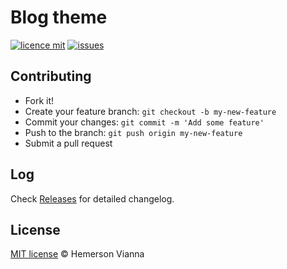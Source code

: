 # Blog theme

[![licence mit](https://img.shields.io/badge/license-MIT-blue.svg?style=flat-square)](http://hemersonvianna.mit-license.org/)
[![issues](https://img.shields.io/github/issues/descco-headquarters/blogtheme.svg?style=flat-square)](https://github.com/descco-headquarters/blogtheme/issues)

## Contributing

- Fork it!
- Create your feature branch: `git checkout -b my-new-feature`
- Commit your changes: `git commit -m 'Add some feature'`
- Push to the branch: `git push origin my-new-feature`
- Submit a pull request

## Log

Check [Releases](https://github.com/descco-headquarters/blogtheme/releases) for detailed changelog.

## License

[MIT license](http://hemersonvianna.mit-license.org/) © Hemerson Vianna
